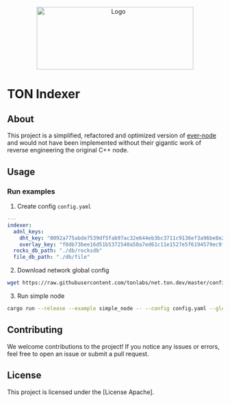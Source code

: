 <p align="center">
  <a href="https://github.com/venom-blockchain/developer-program">
    <img src="https://raw.githubusercontent.com/venom-blockchain/developer-program/main/vf-dev-program.png" alt="Logo" width="366.8" height="146.4">
  </a>
</p>

# TON Indexer

## About

This project is a simplified, refactored and optimized version of [ever-node](https://github.com/tonlabs/ever-node)
and would not have been implemented without their gigantic work of reverse engineering the original С++ node.

## Usage

### Run examples

1. Create config `config.yaml`

```yaml
---
indexer:
  adnl_keys:
    dht_key: "0092a775abde7539df5fab97ac32e644eb3bc3711c9136ef3a96be8e290df111"
    overlay_key: "f0db73bee16d51b5372540a50a7ed61c11e1527e5f6194579ec9fff3f89be222"
  rocks_db_path: "./db/rocksdb"
  file_db_path: "./db/file"
```

2. Download network global config

```bash
wget https://raw.githubusercontent.com/tonlabs/net.ton.dev/master/configs/net.ton.dev/ton-global.config.json
```

3. Run simple node

```bash
cargo run --release --example simple_node -- --config config.yaml --global-config ton-global.config.json
```

## Contributing

We welcome contributions to the project! If you notice any issues or errors, feel free to open an issue or submit a pull request.

## License

This project is licensed under the [License Apache].
